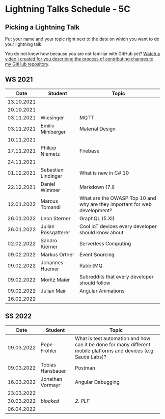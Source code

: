 # Lightning Talks Schedule - 5C

## Picking a Lightning Talk

Put your name and your topic right next to the date on which you want to do your lightning talk.

You do not know how because you are not familiar with GitHub yet? [Watch a video I created for you describing the process of contributing changes to my GitHub repository](https://youtu.be/mBprBD16P3g).

## WS 2021

| Date       | Student | Topic |
| ---------- | ------- | ----- |
| 13.10.2021 |         |       |
| 20.10.2021 |         |       |
| 03.11.2021 |Wiesinger|  MQTT |
| 03.11.2021 | Emilio Miniberger | Material Design |
| 10.11.2021 |         |       |
| 17.11.2021 | Philipp Niemetz | Firebase |
| 24.11.2021 |         |       |
| 01.12.2021 | Sebastian Lindinger | What is new in C# 10 |
| 22.12.2021 | Daniel Wimmer | Markdown (7.i) |
| 12.01.2022 | Marcus Tomandl | What are the OWASP Top 10 and why are they important for web development? |
| 26.01.2022 | Leon Sterner | GraphQL (5.XI) |
| 26.01.2022 | Julian Rossgatterer | Cool IoT devices every developer should know about |
| 02.02.2022 | Sandro Kierner | Serverless Computing |
| 09.02.2022 | Markus Ortner| Event Sourcing |
| 09.02.2022 | Johannes Huemer | RabbitMQ |
| 09.02.2022 | Moritz Maier | Subreddits that every developer should follow |
| 09.02.2022 | Julian Mair | Angular Animations |
| 16.02.2022 |         |       |

## SS 2022

| Date       | Student | Topic |
| ---------- | ------- | ----- |
| 09.03.2022 | Pepe Fröhler | What is test automation and how can it be done for many different mobile platforms and devices (e.g. Sauce Labs)? |
| 09.03.2022 | Tobias Hansbauer | Postman |
| 16.03.2022 | Jonathan Vormayr | Angular Dabugging |
| 23.03.2022 |         |       |
| 30.03.2022 | *blocked* | *2. PLF* |
| 06.04.2022 |         |       |
